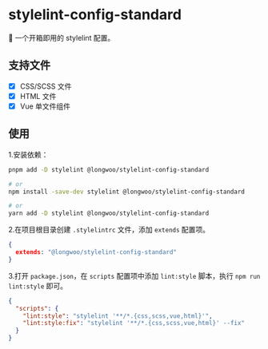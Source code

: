 # stylelint-config-standard

🔧 一个开箱即用的 stylelint 配置。

## 支持文件

- [x] CSS/SCSS 文件
- [x] HTML 文件
- [x] Vue 单文件组件

## 使用

1.安装依赖：

```sh
pnpm add -D stylelint @longwoo/stylelint-config-standard

# or
npm install -save-dev stylelint @longwoo/stylelint-config-standard

# or
yarn add -D stylelint @longwoo/stylelint-config-standard
```

2.在项目根目录创建 `.stylelintrc` 文件，添加 `extends` 配置项。

```json
{
  extends: "@longwoo/stylelint-config-standard"
}
```

3.打开 `package.json`，在 `scripts` 配置项中添加 `lint:style` 脚本，执行 `npm run lint:style` 即可。

```json
{
  "scripts": {
    "lint:style": "stylelint '**/*.{css,scss,vue,html}'",
    "lint:style:fix": "stylelint '**/*.{css,scss,vue,html}' --fix"
  }
}
```
